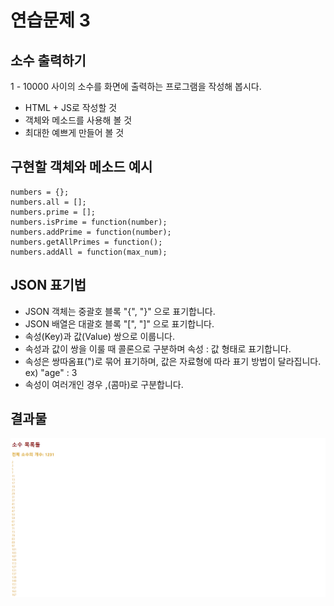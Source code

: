 # 연습문제 3

## 소수 출력하기

1 - 10000 사이의 소수를 화면에 출력하는 프로그램을 작성해 봅시다.
* HTML + JS로 작성할 것
* 객체와 메소드를 사용해 볼 것
* 최대한 예쁘게 만들어 볼 것

## 구현할 객체와 메소드 예시

	numbers = {};
	numbers.all = [];
	numbers.prime = [];
	numbers.isPrime = function(number);
	numbers.addPrime = function(number);
	numbers.getAllPrimes = function();
	numbers.addAll = function(max_num);
	
## JSON 표기법

* JSON 객체는 중괄호 블록 "{", "}" 으로 표기합니다.
* JSON 배열은 대괄호 블록 "[", "]" 으로 표기합니다.
* 속성(Key)과 값(Value) 쌍으로 이룹니다.
* 속성과 값이 쌍을 이룰 때 콜론으로 구분하며 속성 : 값 형태로 표기합니다.
* 속성은 쌍따옴표(")로 묶어 표기하며, 값은 자료형에 따라 표기 방법이 달라집니다. ex) "age" : 3
* 속성이 여러개인 경우 ,(콤마)로 구분합니다.

## 결과물

![](./prime.PNG)